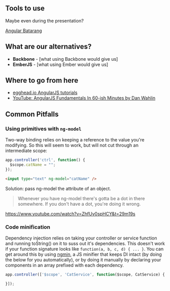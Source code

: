 
## Tools to use

Maybe even during the presentation?

[Angular Batarang](https://chrome.google.com/webstore/detail/angularjs-batarang/ighdmehidhipcmcojjgiloacoafjmpfk)

## What are our alternatives?

- **Backbone** - [what using Backbone would give us]
- **EmberJS** - [what using Ember would give us]

## Where to go from here

- [egghead.io AngularJS tutorials](https://egghead.io/technologies/angularjs)
- [YouTube: AngularJS Fundamentals In 60-ish Minutes by Dan Wahlin](https://www.youtube.com/watch?v=i9MHigUZKEM)

## Common Pitfalls

### Using primitives with `ng-model`

Two-way binding relies on keeping a reference to the value you're modifying. So this will seem to work, but will not cut through an intermediate scope:

```javascript
app.controller('ctrl', function() {
  $scope.catName = "";
});
```

```html
<input type="text" ng-model="catName" />
```

Solution: pass ng-model the attribute of an object.

> Whenever you have ng-model there's gotta be a dot in there somewhere. If you don't have a dot, you're doing it wrong.

https://www.youtube.com/watch?v=ZhfUv0spHCY&t=29m19s

### Code minification

Dependency injection relies on taking your controller or service function and running toString() on it to suss out it's dependencies. This doesn't work if your function signature looks like `function(a, b, c, d) { ... }`. You can get around this by using [ngmin](https://github.com/btford/ngmin), a JS minifier that keeps DI intact (by doing the below for you automatically), or by doing it manually by declaring your components in an array prefixed with each dependency.

```javascript
app.controller(['$scope', 'CatService', function($scope, CatService) {

}]);
```
